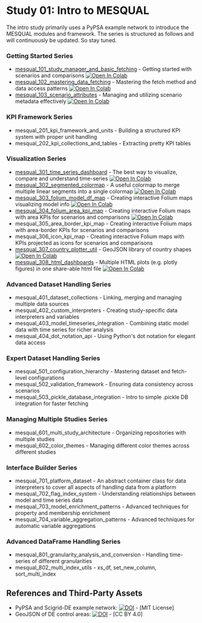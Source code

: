 # Study 01: Intro to MESQUAL
The intro study primarily uses a PyPSA example network to introduce the MESQUAL modules and framework. The series is structured as follows and will continuously be updated. So stay tuned.

### Getting Started Series
- [mesqual_101_study_manager_and_basic_fetching](notebooks/mesqual_101_study_manager_and_basic_fetching.ipynb) - Getting started with scenarios and comparisons [![Open In Colab](https://colab.research.google.com/assets/colab-badge.svg)](https://colab.research.google.com/github/helgeesch/mesqual-vanilla-studies/blob/main/studies/study_01_intro_to_mesqual/notebooks/mesqual_101_study_manager_and_basic_fetching.ipynb) 
- [mesqual_102_mastering_data_fetching](notebooks/mesqual_102_mastering_data_fetching.ipynb) - Mastering the fetch method and data access patterns [![Open In Colab](https://colab.research.google.com/assets/colab-badge.svg)](https://colab.research.google.com/github/helgeesch/mesqual-vanilla-studies/blob/main/studies/study_01_intro_to_mesqual/notebooks/mesqual_102_mastering_data_fetching.ipynb) 
- [mesqual_103_scenario_attributes](notebooks/mesqual_103_scenario_attributes.ipynb) - Managing and utilizing scenario metadata effectively [![Open In Colab](https://colab.research.google.com/assets/colab-badge.svg)](https://colab.research.google.com/github/helgeesch/mesqual-vanilla-studies/blob/main/studies/study_01_intro_to_mesqual/notebooks/mesqual_103_scenario_attributes.ipynb) 

### KPI Framework Series
- mesqual_201_kpi_framework_and_units - Building a structured KPI system with proper unit handling
- mesqual_202_kpi_collections_and_tables - Extracting pretty KPI tables

### Visualization Series
- [mesqual_301_time_series_dashboard](notebooks/mesqual_301_time_series_dashboard.ipynb) - The best way to visualize, compare and understand time-series [![Open In Colab](https://colab.research.google.com/assets/colab-badge.svg)](https://colab.research.google.com/github/helgeesch/mesqual-vanilla-studies/blob/main/studies/study_01_intro_to_mesqual/notebooks/mesqual_301_time_series_dashboard.ipynb) 
- [mesqual_302_segmented_colormap](notebooks/mesqual_302_segmented_colormap.ipynb) - A useful colormap to merge multiple linear segments into a single colormap [![Open In Colab](https://colab.research.google.com/assets/colab-badge.svg)](https://colab.research.google.com/github/helgeesch/mesqual-vanilla-studies/blob/main/studies/study_01_intro_to_mesqual/notebooks/mesqual_302_segmented_colormap.ipynb) 
- [mesqual_303_folium_model_df_map](notebooks/mesqual_303_folium_model_df_map.ipynb) - Creating interactive Folium maps visualizing model info [![Open In Colab](https://colab.research.google.com/assets/colab-badge.svg)](https://colab.research.google.com/github/helgeesch/mesqual-vanilla-studies/blob/main/studies/study_01_intro_to_mesqual/notebooks/mesqual_303_folium_model_df_map.ipynb) 
- [mesqual_304_folium_area_kpi_map](notebooks/mesqual_304_folium_area_kpi_map.ipynb) - Creating interactive Folium maps with area KPIs for scenarios and comparisons [![Open In Colab](https://colab.research.google.com/assets/colab-badge.svg)](https://colab.research.google.com/github/helgeesch/mesqual-vanilla-studies/blob/main/studies/study_01_intro_to_mesqual/notebooks/mesqual_304_folium_area_kpi_map.ipynb) 
- mesqual_305_area_border_kpi_map - Creating interactive Folium maps with area-border KPIs for scenarios and comparisons
- mesqual_306_icon_kpi_map - Creating interactive Folium maps with KPIs projected as icons for scenarios and comparisons
- [mesqual_307_country_plotter_util](notebooks/mesqual_307_country_plotter_util.ipynb) - GeoJSON library of country shapes [![Open In Colab](https://colab.research.google.com/assets/colab-badge.svg)](https://colab.research.google.com/github/helgeesch/mesqual-vanilla-studies/blob/main/studies/study_01_intro_to_mesqual/notebooks/mesqual_307_country_plotter_util.ipynb) 
- [mesqual_308_html_dashboards](notebooks/mesqual_308_html_dashboards.ipynb) - Multiple HTML plots (e.g. plotly figures) in one share-able html file [![Open In Colab](https://colab.research.google.com/assets/colab-badge.svg)](https://colab.research.google.com/github/helgeesch/mesqual-vanilla-studies/blob/main/studies/study_01_intro_to_mesqual/notebooks/mesqual_308_html_dashboards.ipynb)

### Advanced Dataset Handling Series
- mesqual_401_dataset_collections - Linking, merging and managing multiple data sources
- mesqual_402_custom_interpreters - Creating study-specific data interpreters and variables
- mesqual_403_model_timeseries_integration - Combining static model data with time series for richer analysis
- mesqual_404_dot_notation_api - Using Python's dot notation for elegant data access

### Expert Dataset Handling Series
- mesqual_501_configuration_hierarchy - Mastering dataset and fetch-level configurations
- mesqual_502_validation_framework - Ensuring data consistency across scenarios
- mesqual_503_pickle_database_integration - Intro to simple .pickle DB integration for faster fetching 

### Managing Multiple Studies Series
- mesqual_601_multi_study_architecture - Organizing repositories with multiple studies
- mesqual_602_color_themes - Managing different color themes across different studies

### Interface Builder Series
- mesqual_701_platform_dataset - An abstract container class for data interpreters to cover all aspects of handling data from a platform
- mesqual_702_flag_index_system - Understanding relationships between model and time series data
- mesqual_703_model_enrichment_patterns - Advanced techniques for property and membership enrichment
- mesqual_704_variable_aggregation_patterns - Advanced techniques for automatic variable aggregations

### Advanced DataFrame Handling Series
- mesqual_801_granularity_analysis_and_conversion - Handling time-series of different granularities
- mesqual_802_multi_index_utils - xs_df, set_new_column, sort_multi_index

## References and Third-Party Assets
- PyPSA and Scigrid-DE example network: [![DOI](https://zenodo.org/badge/DOI/10.5281/zenodo.14824654.svg)](https://doi.org/10.5281/zenodo.14824654) - [MIT License]
- GeoJSON of DE control areas: [![DOI](https://zenodo.org/badge/DOI/10.5281/zenodo.7530196.svg)](https://doi.org/10.5281/zenodo.7530196) - [CC BY 4.0]
